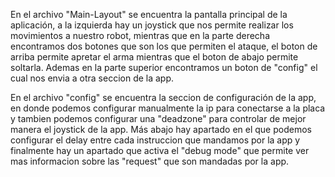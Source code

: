 En el archivo "Main-Layout" se encuentra la pantalla principal de la aplicación, a la izquierda hay un joystick que nos permite realizar los movimientos a nuestro robot, mientras que en la parte derecha encontramos dos botones que son los que permiten el ataque, el boton de arriba permite apretar el arma mientras que el boton de abajo permite soltarla. Ademas en la parte superior encontramos un boton de "config" el cual nos envia a otra seccion de la app.

En el archivo "config" se encuentra la seccion de configuración de la app, en donde podemos configurar manualmente la ip para conectarse a la placa y tambien podemos configurar una "deadzone" para controlar de mejor manera el joystick de la app. Más abajo hay apartado en el que podemos configurar el delay entre cada instruccion que mandamos por la app y finalmente hay un apartado que activa el "debug mode" que permite ver mas informacion sobre las "request" que son mandadas por la app.

